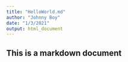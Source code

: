 ```yaml
---
title: "HelloWorld.md"
author: "Johnny Boy"
date: "1/3/2021"
output: html_document
---
```

## This is a markdown document